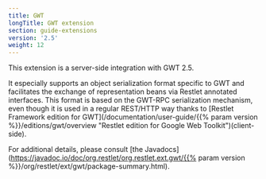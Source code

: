 ```yaml
---
title: GWT
longTitle: GWT extension
section: guide-extensions
version: '2.5'
weight: 12
---
```

This extension is a server-side integration with GWT 2.5.

It especially supports an object serialization format specific to GWT
and facilitates the exchange of representation beans via Restlet
annotated interfaces. This format is based on the GWT-RPC serialization
mechanism, even though it is used in a regular REST/HTTP way thanks to
[Restlet Framework edition for
GWT](/documentation/user-guide/{{% param version %}}/editions/gwt/overview "Restlet edition for Google Web Toolkit")(client-side).

For additional details, please consult [the
Javadocs](https://javadoc.io/doc/org.restlet/org.restlet.ext.gwt/{{% param version %}}/org/restlet/ext/gwt/package-summary.html).
